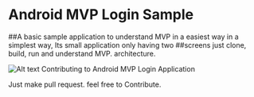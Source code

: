 # Android MVP Login Sample
##A basic sample application to understand MVP in a easiest way in a simplest way, Its small application only having two ##screens just clone, build, run and understand MVP. architecture.    

![Alt text](https://camo.githubusercontent.com/b6d28b8dca9127b5cf6cc5ebba7f0099c53946ab/68747470733a2f2f6a616e69736861722e6769746875622e696f2f696d616765732f6d76702d6170702d706963732f6d76702d617263682e706e67 "Optional title")
Contributing to Android MVP Login Application

Just make pull request. feel free to Contribute. 
